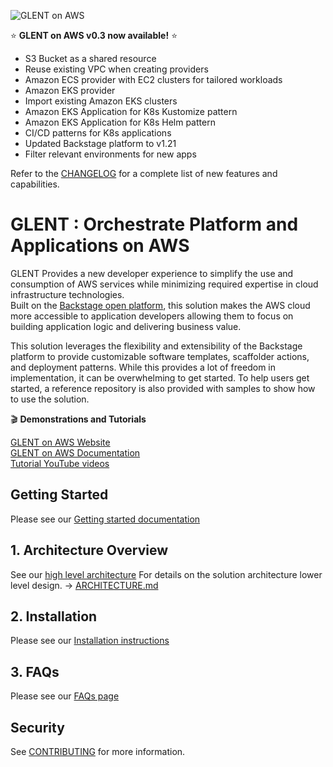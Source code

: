 <img src="./docs/images/glent-logo.png"
     alt="GLENT on AWS"
     style="margin-right: 10px;max-height: 400px; " />

:star: **GLENT on AWS v0.3 now available!** :star:
* S3 Bucket as a shared resource
* Reuse existing VPC when creating providers
* Amazon ECS provider with EC2 clusters for tailored workloads
* Amazon EKS provider
* Import existing Amazon EKS clusters
* Amazon EKS Application for K8s Kustomize pattern
* Amazon EKS Application for K8s Helm pattern
* CI/CD patterns for K8s applications
* Updated Backstage platform to v1.21
* Filter relevant environments for new apps

Refer to the [CHANGELOG](https://glentonaws.io/docs/CHANGELOG) for a complete list of new features and capabilities.
# GLENT : Orchestrate Platform and Applications on AWS

GLENT Provides a new developer experience to simplify the use and consumption of AWS services while minimizing required expertise in cloud infrastructure technologies.  
Built on the [Backstage open platform](https://backstage.io), this solution makes the AWS cloud more accessible to application developers allowing them to focus on building application logic and delivering business value.

This solution leverages the flexibility and extensibility of the Backstage platform to provide customizable software templates, scaffolder actions, and deployment patterns. While this provides a lot of freedom in implementation, it can be overwhelming to get started.  To help users get started, a reference repository is also provided with samples to show how to use the solution.

:clapper: **Demonstrations and Tutorials**

[GLENT on AWS Website](https://glentonaws.io) <br/>
[GLENT on AWS Documentation](https://glentonaws.io/docs/intro) <br/>
[Tutorial YouTube videos](https://www.youtube.com/playlist?list=PLhr1KZpdzukcf5e7vYOVkpw4h-rzy7Pn3)

## Getting Started
Please see our [Getting started documentation](https://glentonaws.io/docs/getting-started/deploy-the-platform)

## 1. Architecture Overview
See our [high level architecture](https://glentonaws.io/docs/techdocs/architecture)
For details on the solution architecture lower level design. ->  [ARCHITECTURE.md](kozmo-deploy-aws/docs/ARCHITECTURE.md)   

## 2. Installation
Please see our [Installation instructions](https://glentonaws.io/docs/getting-started/deploy-the-platform)

## 3. FAQs
Please see our [FAQs page](https://glentonaws.io/docs/faq)

## Security

See [CONTRIBUTING](CONTRIBUTING.md#security-issue-notifications) for more information.

